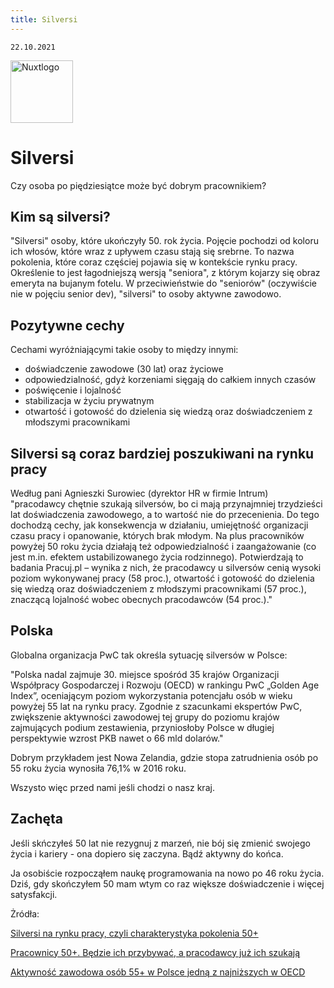 ```yaml
---
title: Silversi
---
```


    22.10.2021

    
<img class="animate-pulse" src="/50p.png" alt="Nuxtlogo" style="height: 100px; width:100px;"/>


 

# Silversi

Czy osoba po piędziesiątce może być dobrym pracownikiem?

## Kim są silversi?

"Silversi" osoby, które ukończyły 50. rok życia. Pojęcie pochodzi od koloru ich włosów, które wraz z upływem czasu stają się srebrne.
 To nazwa pokolenia, które coraz częściej pojawia się w kontekście rynku pracy. 
Określenie to jest łagodniejszą wersją "seniora", z którym kojarzy się obraz emeryta na bujanym fotelu. 
W przeciwieństwie do "seniorów" (oczywiście nie w pojęciu senior dev), "silversi" to osoby aktywne zawodowo. 

## Pozytywne cechy

Cechami wyróżniającymi takie osoby to między innymi:

- doświadczenie zawodowe (30 lat) oraz życiowe
- odpowiedzialność, gdyż korzeniami sięgają do całkiem innych czasów
- poświęcenie i lojalność
- stabilizacja w życiu prywatnym
- otwartość i gotowość do dzielenia się wiedzą oraz doświadczeniem z młodszymi pracownikami 


## Silversi są coraz bardziej poszukiwani na rynku pracy

Według pani Agnieszki Surowiec (dyrektor HR w firmie Intrum) "pracodawcy chętnie szukają silversów, bo ci mają przynajmniej trzydzieści lat doświadczenia zawodowego, a to wartość nie do przecenienia. Do tego dochodzą cechy, jak konsekwencja w działaniu, umiejętność organizacji czasu pracy i opanowanie, których brak młodym. Na plus pracowników powyżej 50 roku życia działają też odpowiedzialność i zaangażowanie (co jest m.in. efektem ustabilizowanego życia rodzinnego). Potwierdzają to badania Pracuj.pl – wynika z nich, że pracodawcy u silversów cenią wysoki poziom wykonywanej pracy (58 proc.), otwartość i gotowość do dzielenia się wiedzą oraz doświadczeniem z młodszymi pracownikami (57 proc.), znaczącą lojalność wobec obecnych pracodawców (54 proc.)."

## Polska

Globalna organizacja PwC tak określa sytuację silversów w Polsce:

"Polska nadal zajmuje 30. miejsce spośród 35 krajów Organizacji Współpracy Gospodarczej i Rozwoju (OECD) w rankingu PwC „Golden Age Index”, oceniającym poziom wykorzystania potencjału osób w wieku powyżej 55 lat na rynku pracy. Zgodnie z szacunkami ekspertów PwC, zwiększenie aktywności zawodowej tej grupy do poziomu krajów zajmujących podium zestawienia, przyniosłoby Polsce w długiej perspektywie wzrost PKB nawet o 66 mld dolarów."

Dobrym przykładem jest Nowa Zelandia, gdzie stopa zatrudnienia osób po 55 roku życia wynosiła 76,1% w 2016 roku.


Wszysto więc przed nami jeśli chodzi o nasz kraj.



## Zachęta

Jeśli skńczyłeś 50 lat nie rezygnuj z marzeń, nie bój się zmienić swojego życia i kariery - ona dopiero się zaczyna. Bądź aktywny do końca.

Ja osobiście rozpocząłem naukę programowania na nowo po 46 roku życia. Dziś, gdy skończyłem 50 mam wtym co raz większe doświadczenie i więcej satysfakcji.



Żródła:

[Silversi na rynku pracy, czyli charakterystyka pokolenia 50+](https://www.karierawfinansach.pl/artykul/raporty/silversi-na-rynku-pracy-charakterystyka-pokolenia)

[Pracownicy 50+. Będzie ich przybywać, a pracodawcy już ich szukają](https://firma.rp.pl/kadry-place/art19008431-pracownicy-50-bedzie-ich-przybywac-a-pracodawcy-juz-ich-szukaja)

[Aktywność zawodowa osób 55+ w Polsce jedną z najniższych w OECD](https://www.pwc.pl/pl/media/2018/2018-06-19-pwc-golden-age-index-2018.html)



